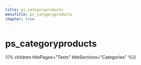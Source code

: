 ```yaml
---
title: ps_categoryproducts
menuTitle: ps_categoryproducts
chapter: true
---
```


# ps_categoryproducts

{{% children titlePages="Tests" titleSections="Categories" %}}

